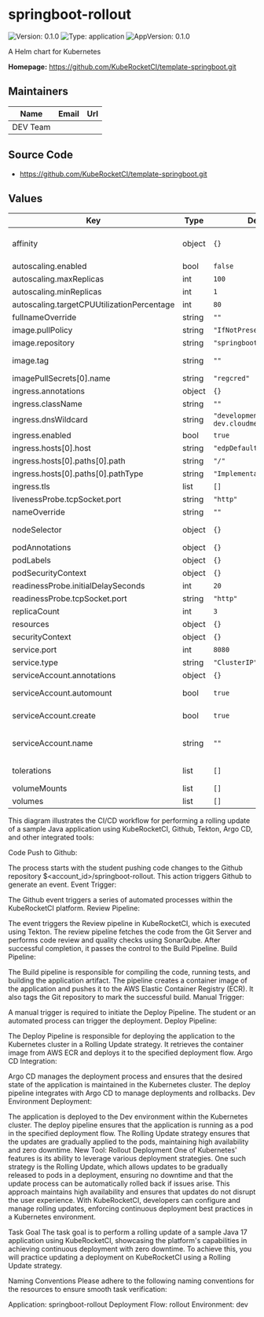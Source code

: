 # springboot-rollout

![Version: 0.1.0](https://img.shields.io/badge/Version-0.1.0-informational?style=flat-square) ![Type: application](https://img.shields.io/badge/Type-application-informational?style=flat-square) ![AppVersion: 0.1.0](https://img.shields.io/badge/AppVersion-0.1.0-informational?style=flat-square)

A Helm chart for Kubernetes

**Homepage:** <https://github.com/KubeRocketCI/template-springboot.git>

## Maintainers

| Name | Email | Url |
| ---- | ------ | --- |
| DEV Team |  |  |

## Source Code

* <https://github.com/KubeRocketCI/template-springboot.git>

## Values

| Key | Type | Default | Description |
|-----|------|---------|-------------|
| affinity | object | `{}` | https://kubernetes.io/docs/concepts/scheduling-eviction/assign-pod-node/#affinity-and-anti-affinity |
| autoscaling.enabled | bool | `false` |  |
| autoscaling.maxReplicas | int | `100` |  |
| autoscaling.minReplicas | int | `1` |  |
| autoscaling.targetCPUUtilizationPercentage | int | `80` |  |
| fullnameOverride | string | `""` |  |
| image.pullPolicy | string | `"IfNotPresent"` |  |
| image.repository | string | `"springboot-rollout"` |  |
| image.tag | string | `""` | Overrides the image tag whose default is the chart appVersion. |
| imagePullSecrets[0].name | string | `"regcred"` |  |
| ingress.annotations | object | `{}` |  |
| ingress.className | string | `""` |  |
| ingress.dnsWildcard | string | `"development.krci-dev.cloudmentor.academy"` |  |
| ingress.enabled | bool | `true` |  |
| ingress.hosts[0].host | string | `"edpDefault"` |  |
| ingress.hosts[0].paths[0].path | string | `"/"` |  |
| ingress.hosts[0].paths[0].pathType | string | `"ImplementationSpecific"` |  |
| ingress.tls | list | `[]` |  |
| livenessProbe.tcpSocket.port | string | `"http"` |  |
| nameOverride | string | `""` |  |
| nodeSelector | object | `{}` | https://kubernetes.io/docs/concepts/scheduling-eviction/assign-pod-node/#nodeselector |
| podAnnotations | object | `{}` |  |
| podLabels | object | `{}` |  |
| podSecurityContext | object | `{}` |  |
| readinessProbe.initialDelaySeconds | int | `20` |  |
| readinessProbe.tcpSocket.port | string | `"http"` |  |
| replicaCount | int | `3` |  |
| resources | object | `{}` |  |
| securityContext | object | `{}` |  |
| service.port | int | `8080` |  |
| service.type | string | `"ClusterIP"` |  |
| serviceAccount.annotations | object | `{}` | Annotations to add to the service account |
| serviceAccount.automount | bool | `true` | Automatically mount a ServiceAccount's API credentials? |
| serviceAccount.create | bool | `true` | Specifies whether a service account should be created |
| serviceAccount.name | string | `""` | The name of the service account to use. If not set and create is true, a name is generated using the fullname template |
| tolerations | list | `[]` | https://kubernetes.io/docs/concepts/scheduling-eviction/taint-and-toleration/ |
| volumeMounts | list | `[]` |  |
| volumes | list | `[]` |  |


This diagram illustrates the CI/CD workflow for performing a rolling update of a sample Java application using KubeRocketCI, Github, Tekton, Argo CD, and other integrated tools:

Code Push to Github:

The process starts with the student pushing code changes to the Github repository $<account_id>/springboot-rollout.
This action triggers Github to generate an event.
Event Trigger:

The Github event triggers a series of automated processes within the KubeRocketCI platform.
Review Pipeline:

The event triggers the Review pipeline in KubeRocketCI, which is executed using Tekton.
The review pipeline fetches the code from the Git Server and performs code review and quality checks using SonarQube.
After successful completion, it passes the control to the Build Pipeline.
Build Pipeline:

The Build pipeline is responsible for compiling the code, running tests, and building the application artifact.
The pipeline creates a container image of the application and pushes it to the AWS Elastic Container Registry (ECR).
It also tags the Git repository to mark the successful build.
Manual Trigger:

A manual trigger is required to initiate the Deploy Pipeline.
The student or an automated process can trigger the deployment.
Deploy Pipeline:

The Deploy Pipeline is responsible for deploying the application to the Kubernetes cluster in a Rolling Update strategy.
It retrieves the container image from AWS ECR and deploys it to the specified deployment flow.
Argo CD Integration:

Argo CD manages the deployment process and ensures that the desired state of the application is maintained in the Kubernetes cluster.
The deploy pipeline integrates with Argo CD to manage deployments and rollbacks.
Dev Environment Deployment:

The application is deployed to the Dev environment within the Kubernetes cluster.
The deploy pipeline ensures that the application is running as a pod in the specified deployment flow.
The Rolling Update strategy ensures that the updates are gradually applied to the pods, maintaining high availability and zero downtime.
New Tool: Rollout Deployment
One of Kubernetes' features is its ability to leverage various deployment strategies. One such strategy is the Rolling Update, which allows updates to be gradually released to pods in a deployment, ensuring no downtime and that the update process can be automatically rolled back if issues arise. This approach maintains high availability and ensures that updates do not disrupt the user experience. With KubeRocketCI, developers can configure and manage rolling updates, enforcing continuous deployment best practices in a Kubernetes environment.

Task Goal
The task goal is to perform a rolling update of a sample Java 17 application using KubeRocketCI, showcasing the platform's capabilities in achieving continuous deployment with zero downtime. To achieve this, you will practice updating a deployment on KubeRocketCI using a Rolling Update strategy.

Naming Conventions
Please adhere to the following naming conventions for the resources to ensure smooth task verification:

Application: springboot-rollout
Deployment Flow: rollout
Environment: dev